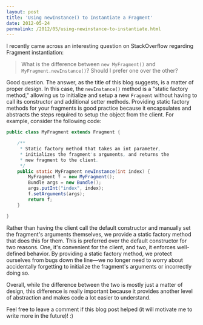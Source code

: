 ```yaml
---
layout: post
title: 'Using newInstance() to Instantiate a Fragment'
date: 2012-05-24
permalink: /2012/05/using-newinstance-to-instantiate.html
---
```

I recently came across an interesting question on StackOverflow regarding Fragment instantiation:

> What is the difference between `new MyFragment()` and `MyFragment.newInstance()`?
> Should I prefer one over the other?

Good question. The answer, as the title of this blog suggests, is a matter of proper design. In this
case, the `newInstance()` method is a "static factory method," allowing us to initialize and setup a
new `Fragment` without having to call its constructor and additional setter methods. Providing static
factory methods for your fragments is good practice because it encapsulates and abstracts the steps
required to setup the object from the client. For example, consider the following code:

<!--more-->

```java
public class MyFragment extends Fragment {

    /**
     * Static factory method that takes an int parameter,
     * initializes the fragment's arguments, and returns the
     * new fragment to the client.
     */
    public static MyFragment newInstance(int index) {
        MyFragment f = new MyFragment();
        Bundle args = new Bundle();
        args.putInt("index", index);
        f.setArguments(args);
        return f;
    }

}
```

Rather than having the client call the default constructor and manually set the fragment's arguments
themselves, we provide a static factory method that does this for them. This is preferred over the
default constructor for two reasons. One, it's convenient for the client, and two, it enforces well-defined
behavior. By providing a static factory method, we protect ourselves from bugs down the line&mdash;we no
longer need to worry about accidentally forgetting to initialize the fragment's arguments or incorrectly doing so.

Overall, while the difference between the two is mostly just a matter of design, this difference is really
important because it provides another level of abstraction and makes code a lot easier to understand.

Feel free to leave a comment if this blog post helped (it will motivate me to write more in the future)! :)
